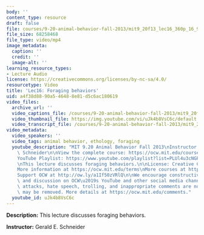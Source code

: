 ```yaml
---
body: ''
content_type: resource
draft: false
file: courses/9-20-animal-behavior-fall-2013/mit9_20f13_lec16_360p_16_9.mp4
file_size: 68258468
file_type: video/mp4
image_metadata:
  caption: ''
  credit: ''
  image-alt: ''
learning_resource_types:
- Lecture Audio
license: https://creativecommons.org/licenses/by-nc-sa/4.0/
resourcetype: Video
title: 'Lec16: Foraging behaviors'
uid: a4f38d88-90a5-4648-8e81-d5c6ac180619
video_files:
  archive_url: ''
  video_captions_file: /courses/9-20-animal-behavior-fall-2013/mit9_20f13_lec16_captions.vtt
  video_thumbnail_file: https://img.youtube.com/vi/uJk4b8VsC6c/default.jpg
  video_transcript_file: /courses/9-20-animal-behavior-fall-2013/mit9_20f13_lec16_transcript.pdf
video_metadata:
  video_speakers: ''
  video_tags: animal behavior, ethology, foraging
  youtube_description: "MIT 9.20 Animal Behavior Fall 2013\nInstructor: Gerald E.\
    \ Schneider\n\nView the complete course: https://ocw.mit.edu/courses/9-20-animal-behavior-fall-2013/\n\
    YouTube Playlist: https://www.youtube.com/playlist?list=PLUl4u3cNGP63TbPEWYEKOq8yAN8mEP_5O\n\
    \nThis lecture discusses foraging behaviors.\n\nLicense: Creative Commons BY-NC-SA\n\
    More information at https://ocw.mit.edu/terms\nMore courses at https://ocw.mit.edu\n\
    Support OCW at http://ow.ly/a1If50zVRlQ\n\nWe encourage constructive comments\
    \ and discussion on OCW\u2019s YouTube and other social media channels. Personal\
    \ attacks, hate speech, trolling, and inappropriate comments are not allowed and\
    \ may be removed. More details at https://ocw.mit.edu/comments."
  youtube_id: uJk4b8VsC6c
---
```

**Description:** This lecture discusses foraging behaviors.

**Instructor:** Gerald E. Schneider